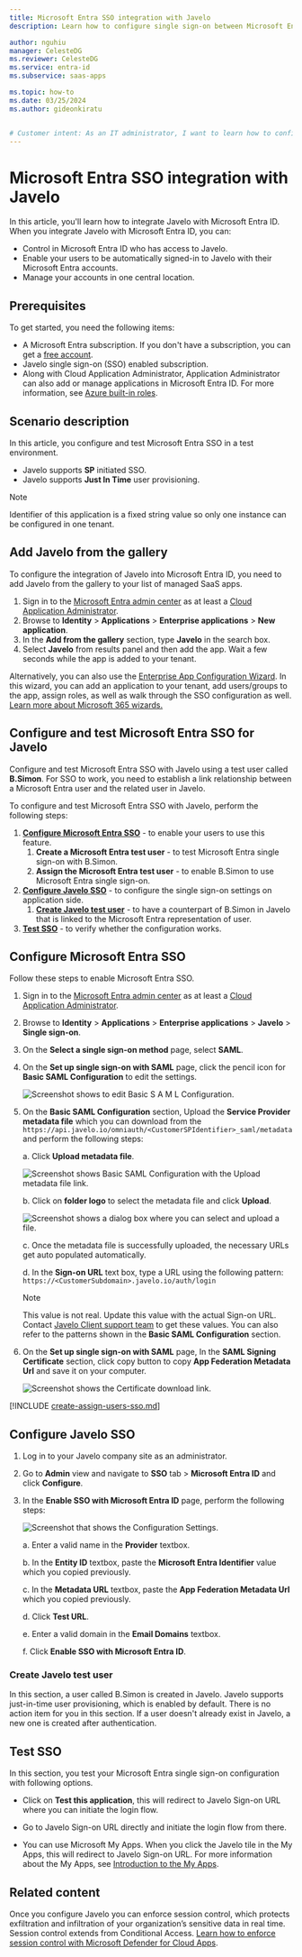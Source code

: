 ```yaml
---
title: Microsoft Entra SSO integration with Javelo
description: Learn how to configure single sign-on between Microsoft Entra ID and Javelo.

author: nguhiu
manager: CelesteDG
ms.reviewer: CelesteDG
ms.service: entra-id
ms.subservice: saas-apps

ms.topic: how-to
ms.date: 03/25/2024
ms.author: gideonkiratu


# Customer intent: As an IT administrator, I want to learn how to configure single sign-on between Microsoft Entra ID and Javelo so that I can control who has access to Javelo, enable automatic sign-in with Microsoft Entra accounts, and manage my accounts in one central location.
---
```


# Microsoft Entra SSO integration with Javelo

In this article,  you'll learn how to integrate Javelo with Microsoft Entra ID. When you integrate Javelo with Microsoft Entra ID, you can:

* Control in Microsoft Entra ID who has access to Javelo.
* Enable your users to be automatically signed-in to Javelo with their Microsoft Entra accounts.
* Manage your accounts in one central location.

## Prerequisites

To get started, you need the following items:

* A Microsoft Entra subscription. If you don't have a subscription, you can get a [free account](https://azure.microsoft.com/free/).
* Javelo single sign-on (SSO) enabled subscription.
* Along with Cloud Application Administrator, Application Administrator can also add or manage applications in Microsoft Entra ID.
For more information, see [Azure built-in roles](~/identity/role-based-access-control/permissions-reference.md).

## Scenario description

In this article,  you configure and test Microsoft Entra SSO in a test environment.

* Javelo supports **SP** initiated SSO.
* Javelo supports **Just In Time** user provisioning.

> [!NOTE]
> Identifier of this application is a fixed string value so only one instance can be configured in one tenant.

## Add Javelo from the gallery

To configure the integration of Javelo into Microsoft Entra ID, you need to add Javelo from the gallery to your list of managed SaaS apps.

1. Sign in to the [Microsoft Entra admin center](https://entra.microsoft.com) as at least a [Cloud Application Administrator](~/identity/role-based-access-control/permissions-reference.md#cloud-application-administrator).
1. Browse to **Identity** > **Applications** > **Enterprise applications** > **New application**.
1. In the **Add from the gallery** section, type **Javelo** in the search box.
1. Select **Javelo** from results panel and then add the app. Wait a few seconds while the app is added to your tenant.

 Alternatively, you can also use the [Enterprise App Configuration Wizard](https://portal.office.com/AdminPortal/home?Q=Docs#/azureadappintegration). In this wizard, you can add an application to your tenant, add users/groups to the app, assign roles, as well as walk through the SSO configuration as well. [Learn more about Microsoft 365 wizards.](/microsoft-365/admin/misc/azure-ad-setup-guides)

<a name='configure-and-test-azure-ad-sso-for-javelo'></a>

## Configure and test Microsoft Entra SSO for Javelo

Configure and test Microsoft Entra SSO with Javelo using a test user called **B.Simon**. For SSO to work, you need to establish a link relationship between a Microsoft Entra user and the related user in Javelo.

To configure and test Microsoft Entra SSO with Javelo, perform the following steps:

1. **[Configure Microsoft Entra SSO](#configure-azure-ad-sso)** - to enable your users to use this feature.
    1. **Create a Microsoft Entra test user** - to test Microsoft Entra single sign-on with B.Simon.
    1. **Assign the Microsoft Entra test user** - to enable B.Simon to use Microsoft Entra single sign-on.
1. **[Configure Javelo SSO](#configure-javelo-sso)** - to configure the single sign-on settings on application side.
    1. **[Create Javelo test user](#create-javelo-test-user)** - to have a counterpart of B.Simon in Javelo that is linked to the Microsoft Entra representation of user.
1. **[Test SSO](#test-sso)** - to verify whether the configuration works.

<a name='configure-azure-ad-sso'></a>

## Configure Microsoft Entra SSO

Follow these steps to enable Microsoft Entra SSO.

1. Sign in to the [Microsoft Entra admin center](https://entra.microsoft.com) as at least a [Cloud Application Administrator](~/identity/role-based-access-control/permissions-reference.md#cloud-application-administrator).
1. Browse to **Identity** > **Applications** > **Enterprise applications** > **Javelo** > **Single sign-on**.
1. On the **Select a single sign-on method** page, select **SAML**.
1. On the **Set up single sign-on with SAML** page, click the pencil icon for **Basic SAML Configuration** to edit the settings.

   ![Screenshot shows to edit Basic S A M L Configuration.](common/edit-urls.png "Basic Configuration")

1. On the **Basic SAML Configuration** section, Upload the **Service Provider metadata file** which you can download from the `https://api.javelo.io/omniauth/<CustomerSPIdentifier>_saml/metadata` and perform the following steps:

	a. Click **Upload metadata file**.

    ![Screenshot shows Basic SAML Configuration with the Upload metadata file link.](common/upload-metadata.png "Folder")

	b. Click on **folder logo** to select the metadata file and click **Upload**.

	![Screenshot shows a dialog box where you can select and upload a file.](common/browse-upload-metadata.png "Logo")

	c. Once the metadata file is successfully uploaded, the necessary URLs get auto populated automatically.

	d. In the **Sign-on URL** text box, type a URL using the following pattern:
    `https://<CustomerSubdomain>.javelo.io/auth/login`

    > [!NOTE]
	> This value is not real. Update this value with the actual Sign-on URL. Contact [Javelo Client support team](mailto:Support@javelo.io) to get these values. You can also refer to the patterns shown in the **Basic SAML Configuration** section.

1. On the **Set up single sign-on with SAML** page, In the **SAML Signing Certificate** section, click copy button to copy **App Federation Metadata Url** and save it on your computer.

	![Screenshot shows the Certificate download link.](common/copy-metadataurl.png "Certificate")

<a name='create-an-azure-ad-test-user'></a>

[!INCLUDE [create-assign-users-sso.md](~/identity/saas-apps/includes/create-assign-users-sso.md)]

## Configure Javelo SSO

1. Log in to your Javelo company site as an administrator.

1. Go to **Admin** view and navigate to **SSO** tab > **Microsoft Entra ID** and click **Configure**.

1. In the **Enable SSO with Microsoft Entra ID** page, perform the following steps:

    ![Screenshot that shows the Configuration Settings.](./media/javelo-tutorial/settings.png "Configuration")

    a. Enter a valid name in the **Provider** textbox.

    b.  In the **Entity ID** textbox, paste the **Microsoft Entra Identifier** value which you copied previously.

    c. In the **Metadata URL** textbox, paste the **App Federation Metadata Url** which you copied previously.

    d. Click **Test URL**.

    e. Enter a valid domain in the **Email Domains** textbox.

    f. Click **Enable SSO with Microsoft Entra ID**.

### Create Javelo test user

In this section, a user called B.Simon is created in Javelo. Javelo supports just-in-time user provisioning, which is enabled by default. There is no action item for you in this section. If a user doesn't already exist in Javelo, a new one is created after authentication.

## Test SSO 

In this section, you test your Microsoft Entra single sign-on configuration with following options. 

* Click on **Test this application**, this will redirect to Javelo Sign-on URL where you can initiate the login flow. 

* Go to Javelo Sign-on URL directly and initiate the login flow from there.

* You can use Microsoft My Apps. When you click the Javelo tile in the My Apps, this will redirect to Javelo Sign-on URL. For more information about the My Apps, see [Introduction to the My Apps](https://support.microsoft.com/account-billing/sign-in-and-start-apps-from-the-my-apps-portal-2f3b1bae-0e5a-4a86-a33e-876fbd2a4510).

## Related content

Once you configure Javelo you can enforce session control, which protects exfiltration and infiltration of your organization’s sensitive data in real time. Session control extends from Conditional Access. [Learn how to enforce session control with Microsoft Defender for Cloud Apps](/cloud-app-security/proxy-deployment-any-app).
